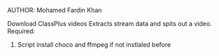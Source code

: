 AUTHOR: Mohamed Fardin Khan

Download ClassPlus videos
Extracts stream data and spits out a video.
Required: 
1) Script install choco and ffmpeg if not instlaled before

